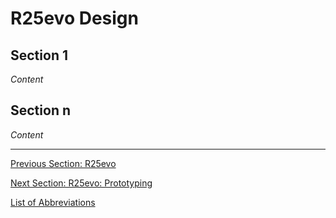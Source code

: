 # R25evo Design

## Section 1
_Content_

## Section n
_Content_

---

[Previous Section: R25evo](r25evo.md)

[Next Section: R25evo: Prototyping](evo-prototyping.md)  

[List of Abbreviations](list-of-abbrev.md)